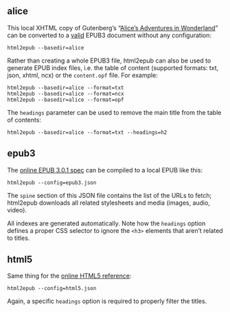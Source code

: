alice
-----

This local XHTML copy of Gutenberg’s “[Alice’s Adventures in Wonderland](http://www.gutenberg.org/1/11/)” can be converted to a [valid](http://validator.idpf.org/) EPUB3 document without any configuration:

```
html2epub --basedir=alice
```

Rather than creating a whole EPUB3 file, html2epub can also be used to generate
EPUB index files, i.e. the table of content (supported formats: txt, json,
xhtml, ncx) or the `content.opf` file. For example:

```
html2epub --basedir=alice --format=txt
html2epub --basedir=alice --format=ncx
html2epub --basedir=alice --format=opf
```

The `headings` parameter can be used to remove the main title from the table of contents:

```
html2epub --basedir=alice --format=txt --headings=h2
```

epub3
-----

The [online EPUB 3.0.1 spec](http://idpf.org/epub/301) can be compiled to a local EPUB like this:

```
html2epub --config=epub3.json
```

The `spine` section of this JSON file contains the list of the URLs to fetch;
html2epub downloads all related stylesheets and media (images, audio, video).

All indexes are generated automatically. Note how the `headings` option defines
a proper CSS selector to ignore the `<h3>` elements that aren’t related to
titles.

html5
-----

Same thing for the [online HTML5 reference](http://www.w3.org/TR/html5/):

```
html2epub --config=html5.json
```

Again, a specific `headings` option is required to properly filter the titles.

